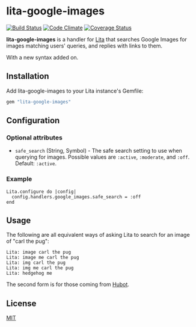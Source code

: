 # lita-google-images

[![Build Status](https://travis-ci.org/anithri/lita-google-images.png?branch=master)](https://travis-ci.org/anithri/lita-google-images)
[![Code Climate](https://codeclimate.com/github/anithri/lita-google-images.png)](https://codeclimate.com/github/anithri/lita-google-images)
[![Coverage Status](https://coveralls.io/repos/anithri/lita-google-images/badge.png)](https://coveralls.io/r/anithri/lita-google-images)

**lita-google-images** is a handler for [Lita](https://github.com/jimmycuadra/lita) that searches Google Images for images matching users' queries, and replies with links to them.

With a new syntax added on.

## Installation

Add lita-google-images to your Lita instance's Gemfile:

``` ruby
gem "lita-google-images"
```

## Configuration

### Optional attributes

* `safe_search` (String, Symbol) - The safe search setting to use when querying for images. Possible values are `:active`, `:moderate`, and `:off`. Default: `:active`.

### Example

```
Lita.configure do |config|
  config.handlers.google_images.safe_search = :off
end
```

## Usage

The following are all equivalent ways of asking Lita to search for an image of "carl the pug":

```
Lita: image carl the pug
Lita: image me carl the pug
Lita: img carl the pug
Lita: img me carl the pug
Lita: hedgehog me
```

The second form is for those coming from [Hubot](http://hubot.github.com/).

## License

[MIT](http://opensource.org/licenses/MIT)
